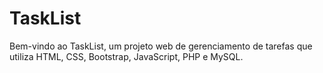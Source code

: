 # TaskList
Bem-vindo ao TaskList, um projeto web de gerenciamento de tarefas que utiliza HTML, CSS, Bootstrap, JavaScript, PHP e MySQL.
